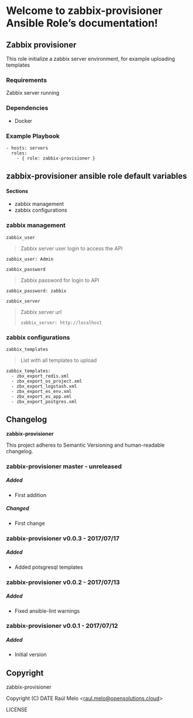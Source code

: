 Welcome to zabbix-provisioner Ansible Role’s documentation!
===========================================================

Zabbix provisioner
------------------

This role initialize a zabbix server environment, for example uploading
templates

### Requirements

Zabbix server running

### Dependencies

-   Docker

### Example Playbook

    - hosts: servers
      roles:
        - { role: zabbix-provisioner }

zabbix-provisioner ansible role default variables
-------------------------------------------------

#### Sections

-   zabbix management
-   zabbix configurations

### zabbix management

`zabbix_user`

> Zabbix server user login to access the API

    zabbix_user: Admin

`zabbix_password`

> Zabbix password for login to API

    zabbix_password: zabbix

`zabbix_server`

> Zabbix server url
>
>     zabbix_server: http://localhost

### zabbix configurations

`zabbix_templates`

> List with all templates to upload

    zabbix_templates:
      - zbx_export_redis.xml
      - zbx_export_os_project.xml
      - zbx_export_logstash.xml
      - zbx_export_es_env.xml
      - zbx_export_es_app.xml
      - zbx_export_postgres.xml

Changelog
---------

**zabbix-provisioner**

This project adheres to Semantic Versioning and human-readable
changelog.

### zabbix-provisioner master - unreleased

##### Added

-   First addition

##### Changed

-   First change

### zabbix-provisioner v0.0.3 - 2017/07/17

##### Added

-   Added potsgresql templates

### zabbix-provisioner v0.0.2 - 2017/07/13

##### Added

-   Fixed ansible-lint warnings

### zabbix-provisioner v0.0.1 - 2017/07/12

##### Added

-   Initial version

Copyright
---------

zabbix-provisioner

Copyright (C) DATE Raúl Melo &lt;<raul.melo@opensolutions.cloud>&gt;

LICENSE
